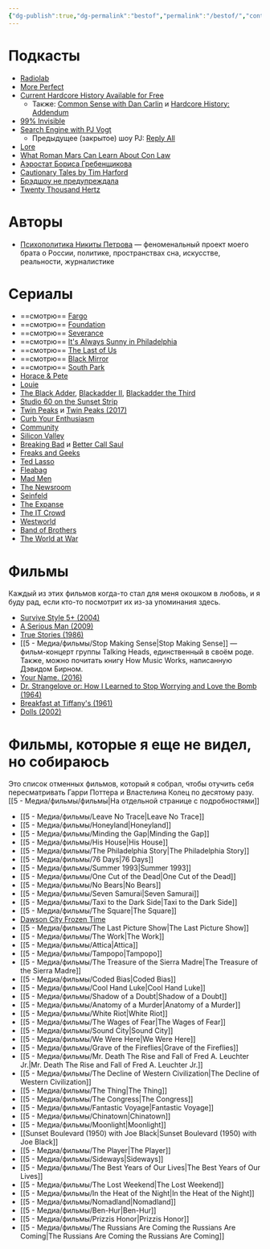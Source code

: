 ```yaml
---
{"dg-publish":true,"dg-permalink":"bestof","permalink":"/bestof/","contentClasses":"columns maxwidth"}
---
```


# Подкасты
- [Radiolab](https://radiolab.org/)
- [More Perfect](https://www.npr.org/podcasts/481105292/more-perfect)
- [Current Hardcore History Available for Free](https://www.dancarlin.com/hardcore-history-series/)
	- Также: [Common Sense with Dan Carlin](https://www.dancarlin.com/product-category/common-sense-with-dan-carlin/) и [Hardcore History: Addendum](https://www.dancarlin.com/addendum/)
- [99% Invisible](https://99percentinvisible.org/)
- [Search Engine with PJ Vogt](https://pjvogt.substack.com/)
	- Предыдущее (закрытое) шоу PJ: [Reply All](https://gimletmedia.com/shows/reply-all)
- [Lore](https://www.lorepodcast.com/)
- [What Roman Mars Can Learn About Con Law](https://learnconlaw.com/)
- [Аэростат Бориса Гребенщикова](https://aerostatbg.ru/)
- [Cautionary Tales by Tim Harford](https://timharford.com/articles/cautionarytales/)
- [Брэдшоу не предупреждала](https://bradshou.mave.digital/)
- [Twenty Thousand Hertz](https://www.20k.org/)
# Авторы
- [Психополитика Никиты Петрова](https://psychopolitica.substack.com/) — феноменальный проект моего брата о России, политике, пространствах сна, искусстве, реальности, журналистике

# Сериалы
- ==смотрю== [Fargo](https://www.imdb.com/title/tt2802850/)
- ==смотрю== [Foundation](https://www.imdb.com/title/tt0804484/)
- ==смотрю== [Severance](https://www.imdb.com/title/tt11280740/)
- ==смотрю== [It's Always Sunny in Philadelphia](https://www.imdb.com/title/tt0472954/?ref_=chttvtp_t_55)
- ==смотрю== [The Last of Us](https://www.imdb.com/title/tt3581920/?ref_=chttvtp_t_75)
- ==смотрю== [Black Mirror](https://www.imdb.com/title/tt2085059/?ref_=chttvtp_t_73)
- ==смотрю== [South Park](https://www.imdb.com/title/tt0121955/?ref_=chttvtp_t_77)
- [Horace & Pete](https://www.imdb.com/title/tt5425186/)
- [Louie](https://www.imdb.com/title/tt1492966/?ref_=chttvtp_t_202)
- [The Black Adder](https://www.imdb.com/title/tt0084988/), [Blackadder II](https://www.imdb.com/title/tt0088484/?ref_=chttvtp_t_142), [Blackadder the Third](https://www.imdb.com/title/tt0092324/?ref_=chttvtp_t_155)
- [Studio 60 on the Sunset Strip](https://www.imdb.com/title/tt0485842/)
- [Twin Peaks](https://www.imdb.com/title/tt0098936/?ref_=chttvtp_t_68) и [Twin Peaks (2017)](https://www.imdb.com/title/tt4093826/?ref_=chttvtp_t_216)
- [Curb Your Enthusiasm](https://www.imdb.com/title/tt0264235/?ref_=chttvtp_t_59)
- [Community](https://www.imdb.com/title/tt1439629/?ref_=chttvtp_t_238)
- [Silicon Valley](https://www.imdb.com/title/tt2575988/?ref_=chttvtp_t_222)
- [Breaking Bad](https://www.imdb.com/title/tt0903747/?ref_=chttvtp_t_1) и [Better Call Saul](https://www.imdb.com/title/tt3032476/?ref_=chttvtp_t_29)
- [Freaks and Geeks](https://www.imdb.com/title/tt0193676/?ref_=chttvtp_t_66)
- [Ted Lasso](https://www.imdb.com/title/tt10986410/?ref_=chttvtp_t_79)
- [Fleabag](https://www.imdb.com/title/tt5687612/?ref_=chttvtp_t_91)
- [Mad Men](https://www.imdb.com/title/tt0804503/?ref_=chttvtp_t_103)
- [The Newsroom](https://www.imdb.com/title/tt1870479/?ref_=chttvtp_t_164)
- [Seinfeld](https://www.imdb.com/title/tt0098904/?ref_=chttvtp_t_39)
- [The Expanse](https://www.imdb.com/title/tt3230854/?ref_=chttvtp_t_231)
- [The IT Crowd](https://www.imdb.com/title/tt0487831/?ref_=chttvtp_t_195)
- [Westworld](https://www.imdb.com/title/tt0475784/?ref_=chttvtp_t_232)
- [Band of Brothers](https://www.imdb.com/title/tt0185906/?ref_=chttvtp_t_4)
- [The World at War](https://www.imdb.com/title/tt0071075/?ref_=chttvtp_t_14)
# Фильмы
Каждый из этих фильмов когда-то стал для меня окошком в любовь, и я буду рад, если кто-то посмотрит их из-за упоминания здесь.
- [Survive Style 5+ (2004)](https://www.imdb.com/title/tt0430651/)
- [A Serious Man (2009)](https://www.imdb.com/title/tt1019452/)
- [True Stories (1986)](https://www.imdb.com/title/tt0092117/)
- [[5 - Медиа/фильмы/Stop Making Sense\|Stop Making Sense]] — фильм-концерт группы Talking Heads, единственный в своём роде. Также, можно почитать книгу How Music Works, написанную Дэвидом Бирном.
- [Your Name. (2016)](https://www.imdb.com/title/tt5311514/)
- [Dr. Strangelove or: How I Learned to Stop Worrying and Love the Bomb (1964)](https://www.imdb.com/title/tt0057012/)
- [Breakfast at Tiffany's (1961)](https://www.imdb.com/title/tt0054698/)
- [Dolls (2002)](https://www.imdb.com/title/tt0330229/)

# Фильмы, которые я еще не видел, но собираюсь
Это список отменных фильмов, который я собрал, чтобы отучить себя пересматривать Гарри Поттера и Властелина Колец по десятому разу. [[5 - Медиа/фильмы/фильмы\|На отдельной странице с подробностями]]
- [[5 - Медиа/фильмы/Leave No Trace\|Leave No Trace]]
- [[5 - Медиа/фильмы/Honeyland\|Honeyland]]
- [[5 - Медиа/фильмы/Minding the Gap\|Minding the Gap]]
- [[5 - Медиа/фильмы/His House\|His House]]
- [[5 - Медиа/фильмы/The Philadelphia Story\|The Philadelphia Story]]
- [[5 - Медиа/фильмы/76 Days\|76 Days]]
- [[5 - Медиа/фильмы/Summer 1993\|Summer 1993]]
- [[5 - Медиа/фильмы/One Cut of the Dead\|One Cut of the Dead]]
- [[5 - Медиа/фильмы/No Bears\|No Bears]]
- [[5 - Медиа/фильмы/Seven Samurai\|Seven Samurai]]
- [[5 - Медиа/фильмы/Taxi to the Dark Side\|Taxi to the Dark Side]]
- [[5 - Медиа/фильмы/The Square\|The Square]]
- [Dawson City Frozen Time](https://www.rottentomatoes.com/m/dawson_city_frozen_time)
- [[5 - Медиа/фильмы/The Last Picture Show\|The Last Picture Show]]
- [[5 - Медиа/фильмы/The Work\|The Work]]
- [[5 - Медиа/фильмы/Attica\|Attica]]
- [[5 - Медиа/фильмы/Tampopo\|Tampopo]]
- [[5 - Медиа/фильмы/The Treasure of the Sierra Madre\|The Treasure of the Sierra Madre]]
- [[5 - Медиа/фильмы/Coded Bias\|Coded Bias]]
- [[5 - Медиа/фильмы/Cool Hand Luke\|Cool Hand Luke]]
- [[5 - Медиа/фильмы/Shadow of a Doubt\|Shadow of a Doubt]]
- [[5 - Медиа/фильмы/Anatomy of a Murder\|Anatomy of a Murder]]
- [[5 - Медиа/фильмы/White Riot\|White Riot]]
- [[5 - Медиа/фильмы/The Wages of Fear\|The Wages of Fear]]
- [[5 - Медиа/фильмы/Sound City\|Sound City]]
- [[5 - Медиа/фильмы/We Were Here\|We Were Here]]
- [[5 - Медиа/фильмы/Grave of the Fireflies\|Grave of the Fireflies]]
- [[5 - Медиа/фильмы/Mr. Death The Rise and Fall of Fred A. Leuchter Jr.\|Mr. Death The Rise and Fall of Fred A. Leuchter Jr.]]
- [[5 - Медиа/фильмы/The Decline of Western Civilization\|The Decline of Western Civilization]]
- [[5 - Медиа/фильмы/The Thing\|The Thing]]
- [[5 - Медиа/фильмы/The Congress\|The Congress]]
- [[5 - Медиа/фильмы/Fantastic Voyage\|Fantastic Voyage]]
- [[5 - Медиа/фильмы/Chinatown\|Chinatown]]
- [[5 - Медиа/фильмы/Moonlight\|Moonlight]]
- [[Sunset Boulevard (1950) with Joe Black\|Sunset Boulevard (1950) with Joe Black]]
- [[5 - Медиа/фильмы/The Player\|The Player]]
- [[5 - Медиа/фильмы/Sideways\|Sideways]]
- [[5 - Медиа/фильмы/The Best Years of Our Lives\|The Best Years of Our Lives]]
- [[5 - Медиа/фильмы/The Lost Weekend\|The Lost Weekend]]
- [[5 - Медиа/фильмы/In the Heat of the Night\|In the Heat of the Night]]
- [[5 - Медиа/фильмы/Nomadland\|Nomadland]]
- [[5 - Медиа/фильмы/Ben-Hur\|Ben-Hur]]
- [[5 - Медиа/фильмы/Prizzis Honor\|Prizzis Honor]]
- [[5 - Медиа/фильмы/The Russians Are Coming the Russians Are Coming\|The Russians Are Coming the Russians Are Coming]]